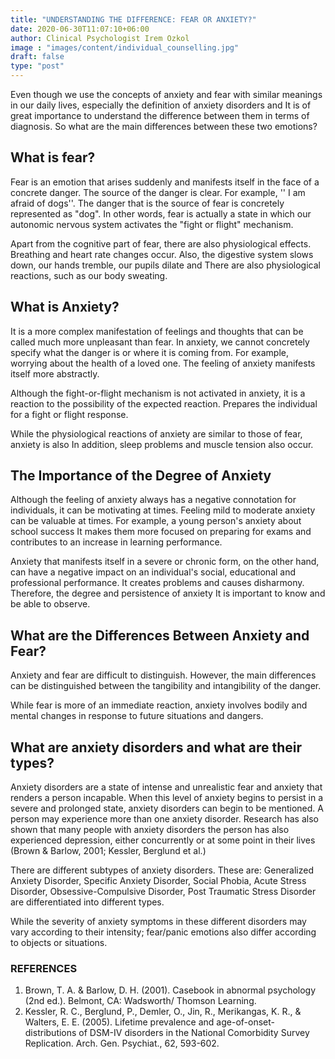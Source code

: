 ```yaml
---
title: "UNDERSTANDING THE DIFFERENCE: FEAR OR ANXIETY?"
date: 2020-06-30T11:07:10+06:00
author: Clinical Psychologist Irem Ozkol
image : "images/content/individual_counselling.jpg"
draft: false
type: "post"
---
```



Even though we use the concepts of anxiety and fear with similar meanings in our daily lives, especially the definition of anxiety disorders and 
It is of great importance to understand the difference between them in terms of diagnosis. So what are the main differences between these two emotions?

## What is fear?

Fear is an emotion that arises suddenly and manifests itself in the face of a concrete danger. The source of the danger is clear. 
For example, '' I am afraid of dogs''. The danger that is the source of fear is concretely represented as "dog". 
In other words, fear is actually a state in which our autonomic nervous system activates the "fight or flight" mechanism.


Apart from the cognitive part of fear, there are also physiological effects. Breathing and heart rate changes occur. Also, the digestive system slows down, our hands tremble, our pupils dilate and There are also physiological reactions, such as our body sweating.


## What is Anxiety?


It is a more complex manifestation of feelings and thoughts that can be called much more unpleasant than fear. 
In anxiety, we cannot concretely specify what the danger is or where it is coming from. For example, worrying about the health of a loved one. The feeling of anxiety manifests itself more abstractly.

Although the fight-or-flight mechanism is not activated in anxiety, it is a reaction to the possibility of the expected reaction. Prepares the individual for a fight or flight response. 


While the physiological reactions of anxiety are similar to those of fear, anxiety is also 
In addition, sleep problems and muscle tension also occur.


## The Importance of the Degree of Anxiety

Although the feeling of anxiety always has a negative connotation for individuals, it can be motivating at times. Feeling mild to moderate anxiety can be valuable at times. For example, a young person's anxiety about school success It makes them more focused on preparing for exams and contributes to an increase in learning performance. 

Anxiety that manifests itself in a severe or chronic form, on the other hand, can have a negative impact on an individual's social, educational and professional performance. 
It creates problems and causes disharmony. Therefore, the degree and persistence of anxiety 
It is important to know and be able to observe.


## What are the Differences Between Anxiety and Fear?

Anxiety and fear are difficult to distinguish. However, the main differences can be distinguished between the tangibility and intangibility of the danger. 

While fear is more of an immediate reaction, anxiety involves bodily and mental changes in response to future situations and dangers.


## What are anxiety disorders and what are their types?

Anxiety disorders are a state of intense and unrealistic fear and anxiety that renders a person incapable. 
When this level of anxiety begins to persist in a severe and prolonged state, anxiety disorders can begin to be mentioned. 
A person may experience more than one anxiety disorder. Research has also shown that many people with anxiety disorders 
the person has also experienced depression, either concurrently or at some point in their lives 
(Brown & Barlow, 2001; Kessler, Berglund et al.) 

There are different subtypes of anxiety disorders. These are: Generalized Anxiety Disorder, Specific Anxiety Disorder, 
Social Phobia, Acute Stress Disorder, Obsessive-Compulsive Disorder, Post Traumatic Stress Disorder are differentiated into different types. 

While the severity of anxiety symptoms in these different disorders may vary according to their intensity; fear/panic 
emotions also differ according to objects or situations.        

### REFERENCES

1. Brown, T. A. & Barlow, D. H. (2001). Casebook in abnormal psychology (2nd ed.). Belmont, CA: Wadsworth/ Thomson Learning.
2. Kessler, R. C., Berglund, P., Demler, O., Jin, R., Merikangas, K. R., & Walters, E. E. (2005). Lifetime prevalence and age-of-onset-distributions of DSM-IV disorders in the National Comorbidity Survey Replication. Arch. Gen. Psychiat., 62, 593-602. 
